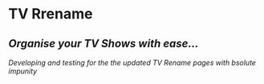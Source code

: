 # TV Rrename
## *Organise your TV Shows with ease...* ##

*Developing and testing for the the updated TV Rename pages with bsolute impunity*
